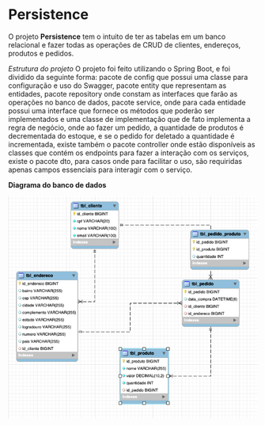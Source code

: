 # Persistence

O projeto **Persistence** tem o intuito de ter as tabelas em um banco relacional e fazer todas as operações de CRUD de clientes, endereços, produtos e pedidos.

*Estrutura do projeto*
O projeto foi feito utilizando o Spring Boot, e foi dividido da seguinte forma: pacote de config que possui uma classe para configuração e uso do Swagger, pacote entity que representam as entidades, pacote repository onde constam as interfaces que farão as operações no banco de dados, pacote service, onde para cada entidade possui uma interface que fornece os métodos que poderão ser implementados e uma classe de implementação que de fato implementa a regra de negócio, onde ao fazer um pedido, a quantidade de produtos é decrementada do estoque, e se o pedido for deletado a quantidade é incrementada, existe também o pacote controller onde estão disponíveis as classes que contém os endpoints para fazer a interação com os serviços, existe o pacote dto, para casos onde para facilitar o uso, são requiridas apenas campos essenciais para interagir com o serviço.

**Diagrama do banco de dados**


![Screenshot](Diagrama.png)

